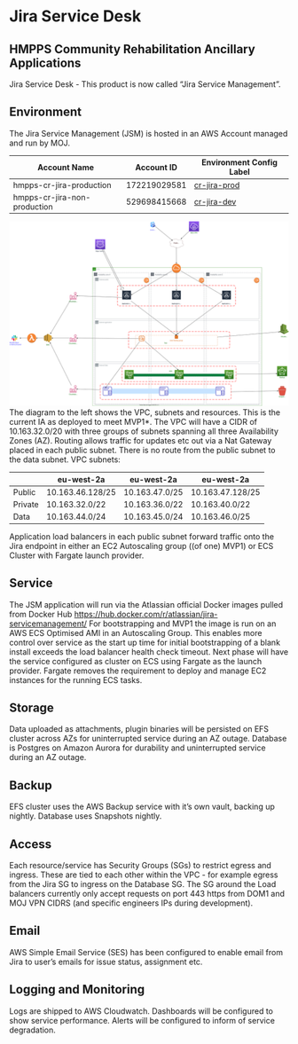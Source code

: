 # Jira Service Desk

## HMPPS Community Rehabilitation Ancillary Applications

Jira Service Desk - This product is now called “Jira Service Management”.

## Environment

The Jira Service Management (JSM) is hosted in an AWS Account managed and run by MOJ.



|   Account Name      	| Account ID       	| Environment Config Label 	|
|---------	|------------------	|----------------	|
| hmpps-cr-jira-production  	| 172219029581 	| [cr-jira-prod](https://github.com/ministryofjustice/hmpps-env-configs/tree/master/cr-jira-prod) 	|
| hmpps-cr-jira-non-production 	| 529698415668   	| [cr-jira-dev](https://github.com/ministryofjustice/hmpps-env-configs/tree/master/cr-jira-dev) 	|

![ia-diagram](./diagrams/Jira-Service-Management_Community-Rehabilitation-Ancillary-Applications.svg)
The diagram to the left shows the VPC, subnets and resources. This is the current IA as deployed to meet MVP1*.
The VPC will have a CIDR of 10.163.32.0/20 with three groups of subnets spanning all three Availability Zones (AZ). Routing allows traffic for updates etc out via a Nat Gateway placed in each public subnet. There is no route from the public subnet to the data subnet.
VPC subnets:

|         	| eu-west-2a       	| eu-west-2a     	| eu-west-2a       	|
|---------	|------------------	|----------------	|------------------	|
| Public  	| 10.163.46.128/25 	| 10.163.47.0/25 	| 10.163.47.128/25 	|
| Private 	| 10.163.32.0/22   	| 10.163.36.0/22 	| 10.163.40.0/22   	|
| Data    	| 10.163.44.0/24   	| 10.163.45.0/24 	| 10.163.46.0/25   	|

Application load balancers in each public subnet forward traffic onto the Jira endpoint in either an EC2 Autoscaling group ((of one) MVP1) or ECS Cluster with Fargate launch provider.

## Service

The JSM application will run via the Atlassian official Docker images pulled from Docker Hub https://hub.docker.com/r/atlassian/jira-servicemanagement/
For bootstrapping and MVP1 the image is run on an AWS ECS Optimised AMI in an Autoscaling Group. This enables more control over service as the start up time for initial bootstrapping of a blank install exceeds the load balancer health check timeout. Next phase will have the service configured as cluster on ECS using Fargate as the launch provider. Fargate removes the requirement to deploy and manage EC2 instances for the running ECS tasks.

## Storage

Data uploaded as attachments, plugin binaries will be persisted on EFS cluster across AZs for uninterrupted service during an AZ outage.
Database is Postgres on Amazon Aurora for durability and uninterrupted service during an AZ outage.

## Backup

EFS cluster uses the AWS Backup service with it’s own vault, backing up nightly.
Database uses Snapshots nightly.

## Access
Each resource/service has Security Groups (SGs) to restrict egress and ingress. These are tied to each other within the VPC - for example egress from the Jira SG to ingress on the Database SG.
The SG around the Load balancers currently only accept requests on port 443 https from DOM1 and MOJ VPN CIDRS (and specific engineers IPs during development).

## Email

AWS Simple Email Service (SES) has been configured to enable email from Jira to user’s emails for issue status, assignment etc.

## Logging and Monitoring

Logs are shipped to AWS Cloudwatch. Dashboards will be configured to show service performance. Alerts will be configured to inform of service degradation. 
